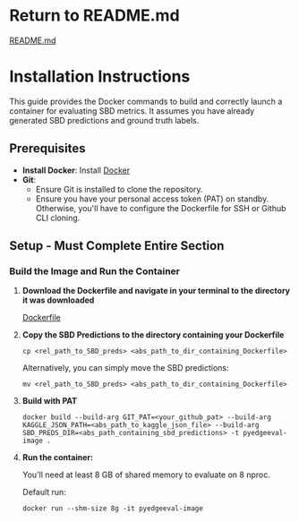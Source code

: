 # Return to README.md
[README.md](../../../README.md)

# Installation Instructions

This guide provides the Docker commands to build and correctly launch a container for evaluating SBD metrics. It assumes you have already generated SBD predictions and ground truth labels.

## Prerequisites

- **Install Docker**: Install [Docker](https://docs.docker.com/get-docker/) 
- **Git**:
  - Ensure Git is installed to clone the repository.
  - Ensure you have your personal access token (PAT) on standby. Otherwise, you'll have to configure the Dockerfile for SSH or Github CLI cloning.

## Setup - Must Complete Entire Section

### **Build the Image and Run the Container**

1. **Download the Dockerfile and navigate in your terminal to the directory it was downloaded**
   
   [Dockerfile](Dockerfile)

2. **Copy the SBD Predictions to the directory containing your Dockerfile**

   ```
   cp <rel_path_to_SBD_preds> <abs_path_to_dir_containing_Dockerfile>
   ```

   Alternatively, you can simply move the SBD predictions:

   ```
   mv <rel_path_to_SBD_preds> <abs_path_to_dir_containing_Dockerfile>
   ```
   
3. **Build with PAT**
   ```
   docker build --build-arg GIT_PAT=<your_github_pat> --build-arg KAGGLE_JSON_PATH=<abs_path_to_kaggle_json_file> --build-arg SBD_PREDS_DIR=<abs_path_containing_sbd_predictions> -t pyedgeeval-image .
   ```
   
4. **Run the container:**

   You'll need at least 8 GB of shared memory to evaluate on 8 nproc.
   
   Default run:
   ```
   docker run --shm-size 8g -it pyedgeeval-image
   ```
